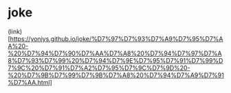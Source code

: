 # joke


(link)[https://yoniys.github.io/joke/%D7%97%D7%93%D7%A9%D7%95%D7%AA%20-%20%D7%94%D7%90%D7%AA%D7%A8%20%D7%94%D7%97%D7%A8%D7%93%D7%99%20%D7%94%D7%9E%D7%95%D7%91%D7%99%D7%9C%20%D7%91%D7%A2%D7%95%D7%9C%D7%9D%20-%20%D7%9B%D7%99%D7%9B%D7%A8%20%D7%94%D7%A9%D7%91%D7%AA.html]

